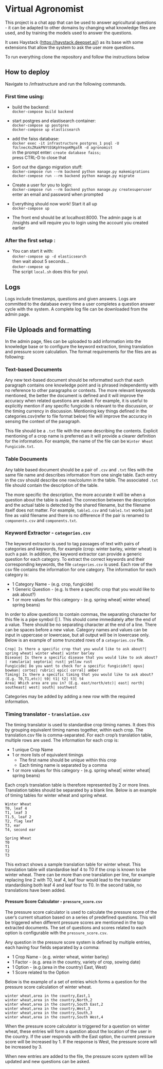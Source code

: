 # Virtual Agronomist

This project is a chat app that can be used to answer agricultural questions - it can be adapted to other domains by changing what knowledge files are used, and by training the models used to answer the questions.

It uses Haystack (https://haystack.deepset.ai/) as its base with some extensions that allow the system to ask the user more questions.

To run everything clone the repository and follow the instructions below

## How to deploy
Navigate to /infrastructure and run the following commands.

### First time using:
-   build the backend:\
	`docker-compose build backend`
-   start postgres and elastisearch container:\
	`docker-compose up postgres`\
	`docker-compose up elasticsearch`
-   add the faiss database:\
	`docker exec -it infrastructure_postgres_1 psql -U fUclnecXsZRakPNYtEGKphYeqoKMgatR -d agronomist`\
	in the prompt enter: `create database faiss;`\
	press CTRL-D to close that
-   Sort out the django migration stuff:\
	`docker-compose run --rm backend python manage.py makemigrations`\
	`docker-compose run --rm backend python manage.py migrate`
-   Create a user for you to login:\
	`docker-compose run --rm backend python manage.py createsuperuser`\
	enter an email and password when prompted

-   Everything should now work! Start it all up \
	`docker-compose up`
   
-   The front end should be at localhost:8000. The admin page is at /insights and will require you to login using the account you created earlier

### After the first setup :
-   You can start it with:\
	`docker-compose up -d elasticsearch`\
	then wait about 5 seconds...\
	`docker-compose up`\
	The script `local.sh` does this for you\

## Logs

Logs include timestamps, questions and given answers. Logs are committed to the database every time a user completes a question answer cycle with the system.
A complete log file can be downloaded from the admin page.

## File Uploads and formatting

In the admin page, files can be uploaded to add information into the knowledge base or to configure the keyword extraction, timing translation and pressure score calculation. The format requirements for the files are as following:

### Text-based Documents

Any new text-based document should be reformatted such that each paragraph contains one knowledge point and is phrased independently with no reference to other paragraphs or contexts. The more relevant keywords mentioned, the better the document is defined and it will improve the accuracy when related questions are asked. 
For example, it is useful to explicitly mention if any specific fungicide is relevant to the discussion, or the timing currency in discussion. Mentioning key things defined in the categories.csv(refer to file format below) file will improve the accuracy in sensing the context of the paragraph.

This file should be a `.txt` file with the name describing the contents. Explicit mentioning of a crop name is preferred as it will provide a clearer definition for the information. For example, the name of the file can be `Winter Wheat Fungicide.txt`.

### Table Documents

Any table based document should be a pair of `.csv` and `.txt` files with the same file name and describes information from one single table. Each entry in the csv should describe one row/column in the table.
The associated `.txt` file should contain the description of the table.

The more specific the description, the more accurate it will be when a question about the table is asked. The connection between the description and the actual table is detected by the shared filename, but the filename itself does not matter. For example, `table1.csv` and `table1.txt` works just fine as valid filename and there is no difference if the pair is renamed to `components.csv` and `components.txt`.

### Keyword Extractor - `categories.csv`

The keyword extractor is used to tag passages of text with pairs of categories and keywords, for example (crop: winter barley, winter wheat) is such a pair.
In addition, the keyword extractor can provide a generic question for each category. To extract the correct keywords and their corresponding keywords, the file `categories.csv` is used. Each row of the csv file contains the information for one category. The information for each category is:
-   1 Category Name - (e.g. crop, fungicide)
-   1 Generic Question - (e.g. Is there a specific crop that you would like to ask about?)
-   1 or more values for this category - (e.g. spring wheat| winter wheat| spring beans)

In order to allow questions to contain commas, the separating character for this file is a pipe symbol (| ). This should come immediately after the end of a value. There should be no separating character at the end of a line. There can be spaces before a new value. Category names and values can be input in uppercase or lowercase, but all output will be in lowercase only.
Below is an example of some truncated rows of a `categories.csv` file.

```
Crop| Is there a specific crop that you would like to ask about?| spring wheat| winter wheat| winter barley
Disease| Is there a specific disease that you would like to ask about?| ramularia| septoria| rust| yellow rust
Fungicide| Do you want to check for a specific fungicide?| opus| bowman| cortez| rubric| epic| corral| amber
Timing| Is there a specific timing that you would like to ask about? (E.g. T0,T1,etc)| t0| t1| t2| t3| t4
Area| Which area are you in? (E.g. east/north/etc)| east| north| southeast| west| south| southwest
```

Categories may be added by adding a new row with the required information. 

### Timing translator - `translation.csv`

The timing translator is used to standardise crop timing names. It does this by grouping equivalent timing names together, within each crop. The translation.csv file is comma-separated. For each crop’s translation table, multiple rows are used. The information for each crop is:
-   1 unique Crop Name
-   1 or more lists of equivalent timings
	-   The first name should be unique within this crop
	-   Each timing name is separated by a comma
-   1 or more values for this category - (e.g. spring wheat| winter wheat| spring beans)

Each crop’s translation table is therefore represented by 2 or more lines. Translation tables should be separated by a blank line. Below is an example of timing tables for winter wheat and spring wheat.

```
Winter Wheat
T0, leaf 4
T1, leaf 3
T1.5, leaf 2
T2, flag leaf
T3, ear
T4, second ear

Spring Wheat
T0
T1
T2
T3
```

This extract shows a sample translation table for winter wheat. This translation table will standardise leaf 4 to T0 if the crop is known to be winter wheat. There can be more than one translation per line, for example replacing line 2 with T0, leaf 4, leaf four would lead to the translator standardising both leaf 4 and leaf four to T0. In the second table, no translations have been added.

#### Pressure Score Calculator - `pressure_score.csv`

The pressure score calculator is used to calculate the pressure score of the user’s current situation based on a series of predefined questions. This will be triggered when different pressure scores are mentioned in the top extracted documents. The set of questions and scores related to each option is configurable with the `pressure_score.csv`.

Any question in the pressure score system is defined by multiple entries, each having four fields separated by a comma:
-   1 Crop Name - (e.g. winter wheat, winter barley)
-   1 Factor - (e.g. area in the country, variety of crop, sowing date)
-   1 Option - (e.g.(area in the country) East, West)
-   1 Score related to the Option

Below is the example of a set of entries which forms a question for the pressure score calculation of winter wheat.

```
winter wheat,area in the country,East,1
winter wheat,area in the country,North,2
winter wheat,area in the country,South East,2
winter wheat,area in the country,West,3
winter wheat,area in the country,South,3
winter wheat,area in the country,South West,4
```

When the pressure score calculator is triggered for a question on winter wheat, these entries will form a question about the location of the user in the country. If the user responds with the East option, the current pressure score will be increased by 1. If the response is West, the pressure score will be increased by 3.

When new entries are added to the file, the pressure score system will be updated and new questions can be asked.


